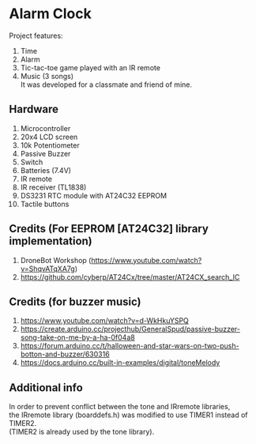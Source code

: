 # Alarm Clock 
Project features:  
1. Time
2. Alarm 
3. Tic-tac-toe game played with an IR remote  
4. Music (3 songs)    
It was developed for a classmate and friend of mine.  

## Hardware  
1. Microcontroller  
2. 20x4 LCD screen  
3. 10k Potentiometer  
4. Passive Buzzer  
5. Switch  
6. Batteries (7.4V)  
7. IR remote     
8. IR receiver (TL1838)    
9. DS3231 RTC module with AT24C32 EEPROM      
10. Tactile buttons   

## Credits (For EEPROM [AT24C32] library implementation)  
1. DroneBot Workshop (https://www.youtube.com/watch?v=ShqvATqXA7g)  
2. https://github.com/cyberp/AT24Cx/tree/master/AT24CX_search_IC  

## Credits (for buzzer music)
1. https://www.youtube.com/watch?v=d-WkHkuYSPQ  
2. https://create.arduino.cc/projecthub/GeneralSpud/passive-buzzer-song-take-on-me-by-a-ha-0f04a8  
3. https://forum.arduino.cc/t/halloween-and-star-wars-on-two-push-botton-and-buzzer/630316  
4. https://docs.arduino.cc/built-in-examples/digital/toneMelody  

## Additional info  
In order to prevent conflict between the tone and IRremote libraries,    
the IRremote library (boarddefs.h) was modified to use TIMER1 instead of TIMER2.  
(TIMER2 is already used by the tone library).  




